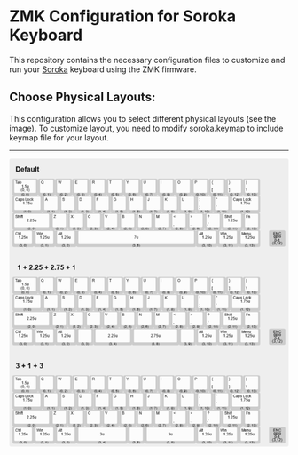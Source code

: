 # ZMK Configuration for Soroka Keyboard
This repository contains the necessary configuration files to customize and run your [Soroka](https://github.com/kapee1/soroka/) keyboard using the ZMK firmware.

## Choose Physical Layouts:

   This configuration allows you to select different physical layouts (see the image). To customize layout, you need to modify soroka.keymap to include keymap file for your layout.
  
  ------

![Physical Layouts](/kle/soroka_matrix.png)
